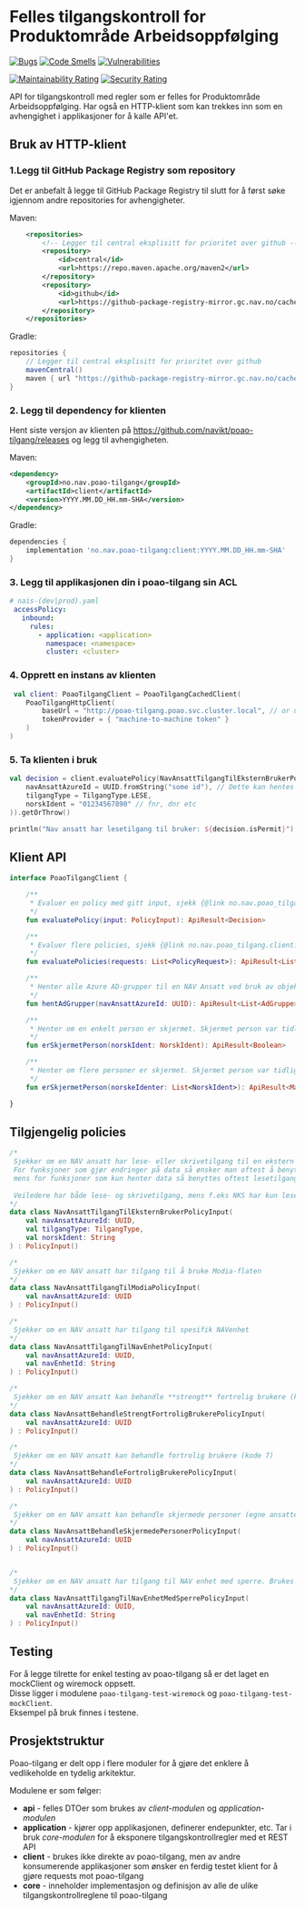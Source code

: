# Felles tilgangskontroll for Produktområde Arbeidsoppfølging

[![Bugs](https://sonarcloud.io/api/project_badges/measure?project=navikt_poao-tilgang&metric=bugs)](https://sonarcloud.io/dashboard?id=navikt_poao-tilgang)
[![Code Smells](https://sonarcloud.io/api/project_badges/measure?project=navikt_poao-tilgang&metric=code_smells)](https://sonarcloud.io/dashboard?id=navikt_poao-tilgang)
[![Vulnerabilities](https://sonarcloud.io/api/project_badges/measure?project=navikt_poao-tilgang&metric=vulnerabilities)](https://sonarcloud.io/dashboard?id=navikt_poao-tilgang)

[![Maintainability Rating](https://sonarcloud.io/api/project_badges/measure?project=navikt_poao-tilgang&metric=sqale_rating)](https://sonarcloud.io/dashboard?id=navikt_poao-tilgang)
[![Security Rating](https://sonarcloud.io/api/project_badges/measure?project=navikt_poao-tilgang&metric=security_rating)](https://sonarcloud.io/dashboard?id=navikt_poao-tilgang)

API for tilgangskontroll med regler som er felles for Produktområde Arbeidsoppfølging.
Har også en HTTP-klient som kan trekkes inn som en avhengighet i applikasjoner for å kalle API'et.

## Bruk av HTTP-klient

### 1.Legg til GitHub Package Registry som repository
Det er anbefalt å legge til GitHub Package Registry til slutt for å først søke igjennom andre repositories for avhengigheter.

Maven:
```xml
    <repositories>
        <!-- Legger til central eksplisitt for prioritet over github -->
        <repository>
            <id>central</id>
            <url>https://repo.maven.apache.org/maven2</url>
        </repository>
        <repository>
            <id>github</id>
            <url>https://github-package-registry-mirror.gc.nav.no/cached/maven-release</url>
        </repository>
    </repositories>
```

Gradle:
```groovy
repositories {
    // Legger til central eksplisitt for prioritet over github
    mavenCentral()
    maven { url "https://github-package-registry-mirror.gc.nav.no/cached/maven-release" }
}
```

### 2. Legg til dependency for klienten 

Hent siste versjon av klienten på https://github.com/navikt/poao-tilgang/releases og legg til avhengigheten. 

Maven:
```xml
<dependency>
    <groupId>no.nav.poao-tilgang</groupId>
    <artifactId>client</artifactId>
    <version>YYYY.MM.DD_HH.mm-SHA</version>
</dependency>
```

Gradle:
```groovy
dependencies {
    implementation 'no.nav.poao-tilgang:client:YYYY.MM.DD_HH.mm-SHA'
}
```

### 3. Legg til applikasjonen din i poao-tilgang sin ACL
```yaml
# nais-(dev|prod).yaml
 accessPolicy:
   inbound:
     rules:
       - application: <application>
         namespace: <namespace>
         cluster: <cluster>
```

### 4. Opprett en instans av klienten

```kotlin
 val client: PoaoTilgangClient = PoaoTilgangCachedClient(
    PoaoTilgangHttpClient(
        baseUrl = "http://poao-tilgang.poao.svc.cluster.local", // or use "http://poao-tilgang.poao.svc.nais.local" if your sending the request from dev-fss/prod-fss
        tokenProvider = { "machine-to-machine token" }
    )
)
```

### 5. Ta klienten i bruk

```kotlin
val decision = client.evaluatePolicy(NavAnsattTilgangTilEksternBrukerPolicyInput(
    navAnsattAzureId = UUID.fromString("some id"), // Dette kan hentes fra "oid"-claimet til en NAV ansatt sitt Azure AD JWT token 
    tilgangType = TilgangType.LESE,
    norskIdent = "01234567890" // fnr, dnr etc
)).getOrThrow()

println("Nav ansatt har lesetilgang til bruker: ${decision.isPermit}")
```
## Klient API

```kotlin
interface PoaoTilgangClient {

	/**
	 * Evaluer en policy med gitt input, sjekk {@link no.nav.poao_tilgang.client.PolicyInput.kt} for hvilke policies som er tilgjengelig
	 */
	fun evaluatePolicy(input: PolicyInput): ApiResult<Decision>

	/**
	 * Evaluer flere policies, sjekk {@link no.nav.poao_tilgang.client.PolicyInput.kt} for hvilke policies som er tilgjengelig
	 */
	fun evaluatePolicies(requests: List<PolicyRequest>): ApiResult<List<PolicyResult>>

	/**
	 * Henter alle Azure AD-grupper til en NAV Ansatt ved bruk av objekt IDen til den ansatte
	 */
	fun hentAdGrupper(navAnsattAzureId: UUID): ApiResult<List<AdGruppe>>

	/**
	 * Henter om en enkelt person er skjermet. Skjermet person var tidligere kjent som "egen ansatt"
	 */
	fun erSkjermetPerson(norskIdent: NorskIdent): ApiResult<Boolean>

	/**
	 * Henter om flere personer er skjermet. Skjermet person var tidligere kjent som "egen ansatt"
	 */
	fun erSkjermetPerson(norskeIdenter: List<NorskIdent>): ApiResult<Map<NorskIdent, Boolean>>

}
```

## Tilgjengelig policies

```kotlin
/*
 Sjekker om en NAV ansatt har lese- eller skrivetilgang til en ekstern bruker.
 For funksjoner som gjør endringer på data så ønsker man oftest å benytte sjekk på skrivetilgang,
 mens for funksjoner som kun henter data så benyttes oftest lesetilgang.
 
 Veiledere har både lese- og skrivetilgang, mens f.eks NKS har kun lesetilgang.
*/
data class NavAnsattTilgangTilEksternBrukerPolicyInput(
	val navAnsattAzureId: UUID,
	val tilgangType: TilgangType,
	val norskIdent: String
) : PolicyInput()

/* 
 Sjekker om en NAV ansatt har tilgang til å bruke Modia-flaten
*/
data class NavAnsattTilgangTilModiaPolicyInput(
	val navAnsattAzureId: UUID
) : PolicyInput()

/* 
 Sjekker om en NAV ansatt har tilgang til spesifik NAVenhet
*/
data class NavAnsattTilgangTilNavEnhetPolicyInput(
    val navAnsattAzureId: UUID,
    val navEnhetId: String
) : PolicyInput()

/* 
 Sjekker om en NAV ansatt kan behandle **strengt** fortrolig brukere (kode 6)
*/
data class NavAnsattBehandleStrengtFortroligBrukerePolicyInput(
    val navAnsattAzureId: UUID
) : PolicyInput()

/* 
 Sjekker om en NAV ansatt kan behandle fortrolig brukere (kode 7)
*/
data class NavAnsattBehandleFortroligBrukerePolicyInput(
    val navAnsattAzureId: UUID
) : PolicyInput()

/* 
 Sjekker om en NAV ansatt kan behandle skjermede personer (egne ansatte)
*/
data class NavAnsattBehandleSkjermedePersonerPolicyInput(
    val navAnsattAzureId: UUID
) : PolicyInput()


/* 
 Sjekker om en NAV ansatt har tilgang til NAV enhet med sperre. Brukes i forbindelse med KVP.
*/
data class NavAnsattTilgangTilNavEnhetMedSperrePolicyInput(
    val navAnsattAzureId: UUID,
    val navEnhetId: String
) : PolicyInput()
```
## Testing
For å legge tilrette for enkel testing av poao-tilgang så er det laget en mockClient og wiremock oppsett.  
Disse ligger i modulene `poao-tilgang-test-wiremock` og `poao-tilgang-test-mockClient`.  
Eksempel på bruk finnes i testene.


## Prosjektstruktur

Poao-tilgang er delt opp i flere moduler for å gjøre det enklere å vedlikeholde en tydelig arkitektur.


Modulene er som følger:
* **api** - felles DTOer som brukes av _client-modulen_ og _application-modulen_
* **application** - kjører opp applikasjonen, definerer endepunkter, etc. Tar i bruk _core-modulen_ for å eksponere tilgangskontrollregler med et REST API
* **client** - brukes ikke direkte av poao-tilgang, men av andre konsumerende applikasjoner som ønsker en ferdig testet klient for å gjøre requests mot poao-tilgang
* **core** - inneholder implementasjon og definisjon av alle de ulike tilgangskontrollreglene til poao-tilgang   
